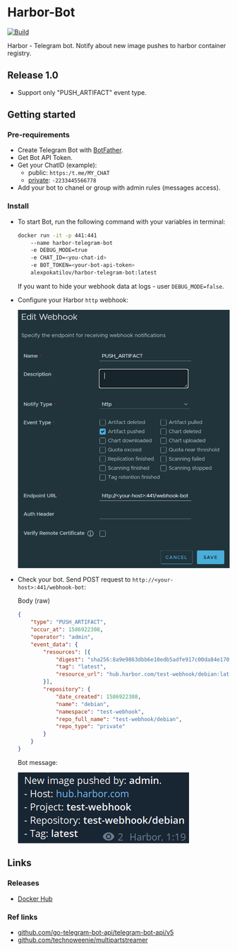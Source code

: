 # Harbor-Bot

[![Build](https://github.com/AlexPokatilov/Harbor-Telegram-Bot/actions/workflows/docker.yml/badge.svg)](https://github.com/AlexPokatilov/Harbor-Telegram-Bot/actions/workflows/docker.yml)

Harbor - Telegram bot. Notify about new image pushes to harbor container registry.

## Release 1.0

- Support only "PUSH_ARTIFACT" event type.

## Getting started

### Pre-requirements

- Create Telegram Bot with [BotFather](https://core.telegram.org/bots/features#botfather).
- Get Bot API Token.
- Get your ChatID (example):
    - public: `https:/t.me/MY_CHAT`
    - [private](https://telegram-bot-sdk.readme.io/reference/getupdates): `-2233445566778`
- Add your bot to chanel or group with admin rules (messages access).

### Install

- To start Bot, run the following command with your variables in terminal:

    ``` bash
    docker run -it -p 441:441
        --name harbor-telegram-bot
        -e DEBUG_MODE=true
        -e CHAT_ID=<you-chat-id>
        -e BOT_TOKEN=<your-bot-api-token>
        alexpokatilov/harbor-telegram-bot:latest
    ```

    If you want to hide your webhook data at logs - user `DEBUG_MODE=false`.

- Configure your Harbor `http` webhook:

    ![Alt text](./readme/harbor-webhook.png)

- Check your bot. Send POST request to `http://<your-host>:441/webhook-bot`:

    Body (raw)
    ```json
    {
        "type": "PUSH_ARTIFACT",
        "occur_at": 1586922308,
        "operator": "admin",
        "event_data": {
            "resources": [{
                "digest": "sha256:8a9e9863dbb6e10edb5adfe917c00da84e1700fa76e7ed02476aa6e6fb8ee0d8",
                "tag": "latest",
                "resource_url": "hub.harbor.com/test-webhook/debian:latest"
            }],
            "repository": {
                "date_created": 1586922308,
                "name": "debian",
                "namespace": "test-webhook",
                "repo_full_name": "test-webhook/debian",
                "repo_type": "private"
            }
        }
    }
    ```

    Bot message:

    ![Alt text](./readme/message-example.png)

## Links

### Releases

- [Docker Hub](https://hub.docker.com/r/alexpokatilov/harbor-telegram-bot)

### Ref links

- [github.com/go-telegram-bot-api/telegram-bot-api/v5](https://pkg.go.dev/github.com/go-telegram-bot-api/telegram-bot-api/v5@v5.5.1)
- [github.com/technoweenie/multipartstreamer](https://pkg.go.dev/github.com/technoweenie/multipartstreamer@v1.0.1)
